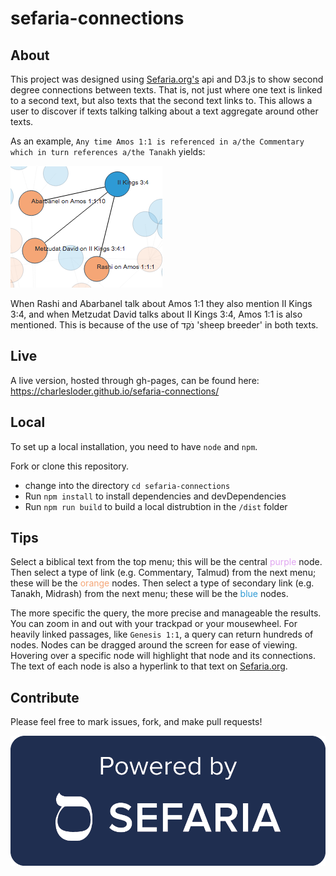# sefaria-connections

## About
This project was designed using [Sefaria.org's](https://www.sefaria.org/?home) api and D3.js
to show second degree connections between texts.
That is, not just where one text is linked to a second text,
but also texts that the second text links to.
This allows a user to discover if texts talking talking about a text aggregate around other texts.

As an example, `Any time Amos 1:1 is referenced in a/the Commentary which in turn references a/the Tanakh` yields:

![II Kings 3:4](./II_Kings_34.png)

When Rashi and Abarbanel talk about Amos 1:1 they also mention II Kings 3:4, and when Metzudat David talks about II Kings 3:4, Amos 1:1 is also mentioned. This is because of the use of נֹקֵד 'sheep breeder' in both texts.

## Live
A live version, hosted through gh-pages, can be found here:
<https://charlesloder.github.io/sefaria-connections/>

## Local
To set up a local installation, you need to have `node` and `npm`.

Fork or clone this repository.

* change into the directory `cd sefaria-connections`
* Run `npm install` to install dependencies and devDependencies
* Run `npm run build` to build a local distrubtion in the `/dist` folder

## Tips
Select a biblical text from the top menu; this will be the central <span style="color: #e0a5f0">purple</span> node.
Then select a type of link (e.g. Commentary, Talmud) from the next menu; these will be the <span style="color: #f5a676">orange</span> nodes.
Then select a type of secondary link (e.g. Tanakh, Midrash) from the next menu; these will be the <span style="color: #2e9ad5">blue</span> nodes.

The more specific the query, the more precise and manageable the results.
You can zoom in and out with your trackpad or your mousewheel.
For heavily linked passages, like `Genesis 1:1`, a query can return hundreds of nodes.
Nodes can be dragged around the screen for ease of viewing.
Hovering over a specific node will highlight that node and its connections.
The text of each node is also a hyperlink to that text on [Sefaria.org](https://www.sefaria.org/?home).

## Contribute
Please feel free to mark issues, fork, and make pull requests!

![powered by sefaria](./powered_sefaria.png)